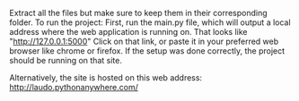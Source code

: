 Extract all the files but make sure to keep them in their corresponding folder.
To run the project:
First, run the main.py file, which will output a local address where the web application is running on. That looks like "http://127.0.0.1:5000"
Click on that link, or paste it in your preferred web browser like chrome or firefox.
If the setup was done correctly, the project should be running on that site.

Alternatively, the site is hosted on this web address:  http://laudo.pythonanywhere.com/
